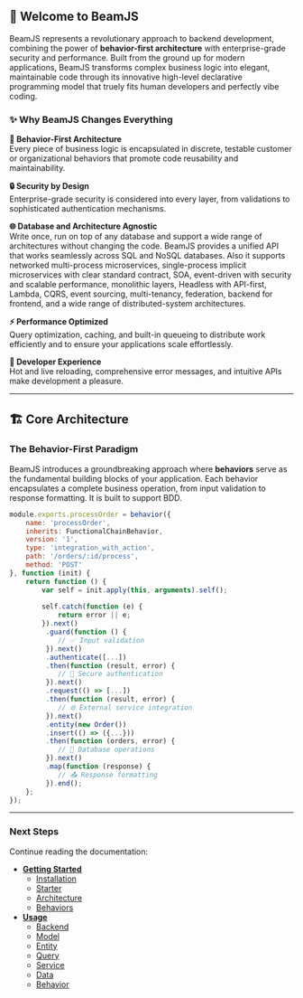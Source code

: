 ## 🚀 Welcome to BeamJS

BeamJS represents a revolutionary approach to backend development, combining the power of **behavior-first architecture** with enterprise-grade security and performance. Built from the ground up for modern applications, BeamJS transforms complex business logic into elegant, maintainable code through its innovative high-level declarative programming model that truely fits human developers and perfectly vibe coding.

### ✨ Why BeamJS Changes Everything

**🎯 Behavior-First Architecture**  
Every piece of business logic is encapsulated in discrete, testable customer or organizational behaviors that promote code reusability and maintainability.

**🔒 Security by Design**  
Enterprise-grade security is considered into every layer, from validations to sophisticated authentication mechanisms.

**🌐 Database and Architecture Agnostic**  
Write once, run on top of any database and support a wide range of architectures without changing the code. BeamJS provides a unified API that works seamlessly across SQL and NoSQL databases. Also it supports networked multi-process microservices, single-process implicit microservices with clear standard contract, SOA, event-driven with security and scalable performance, monolithic layers, Headless with API-first, Lambda, CQRS, event sourcing, multi-tenancy, federation, backend for frontend, and a wide range of distributed-system architectures. 

**⚡ Performance Optimized**  
Query optimization, caching, and built-in queueing to distribute work efficiently and to ensure your applications scale effortlessly.

**🔧 Developer Experience**  
Hot and live reloading, comprehensive error messages, and intuitive APIs make development a pleasure.

---

## 🏗️ Core Architecture

### The Behavior-First Paradigm

BeamJS introduces a groundbreaking approach where **behaviors** serve as the fundamental building blocks of your application. Each behavior encapsulates a complete business operation, from input validation to response formatting. It is built to support BDD.

```javascript
module.exports.processOrder = behavior({
    name: 'processOrder',
    inherits: FunctionalChainBehavior,
    version: '1',
    type: 'integration_with_action',
    path: '/orders/:id/process',
    method: 'POST'
}, function (init) {
    return function () {
        var self = init.apply(this, arguments).self();
        
        self.catch(function (e) {
            return error || e;
        }).next()
         .guard(function () {
            // ✅ Input validation
         }).next()
         .authenticate([...])
         .then(function (result, error) {
            // 🔐 Secure authentication
         }).next()
         .request(() => [...])
         .then(function (result, error) {
            // 🌐 External service integration
         }).next()
         .entity(new Order())
         .insert(() => ({...}))
         .then(function (orders, error) {
            // 💾 Database operations
         }).next()
         .map(function (response) {
            // 📤 Response formatting
         }).end();
    };
});
```

---

### Next Steps

Continue reading the documentation:

- **[Getting Started](./installation/installation.md)**
  - [Installation](./installation/installation.md)
  - [Starter](./installation/starter.md)
  - [Architecture](./architecture.md)
  - [Behaviors](./behaviors.md)
- **[Usage](./usage/backend.md)**
  - [Backend](./usage/backend.md)
  - [Model](./usage/model.md)
  - [Entity](./usage/entity.md)
  - [Query](./usage/query.md)
  - [Service](./usage/service.md)
  - [Data](./usage/data.md)
  - [Behavior](./usage/behavior.md)